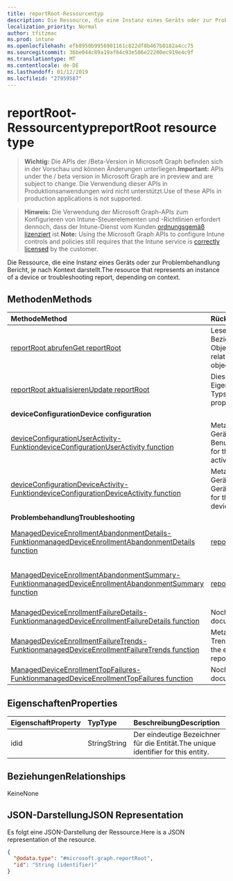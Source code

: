 ```yaml
---
title: reportRoot-Ressourcentyp
description: Die Ressource, die eine Instanz eines Geräts oder zur Problembehandlung Bericht, je nach Kontext darstellt.
localization_priority: Normal
author: tfitzmac
ms.prod: intune
ms.openlocfilehash: efb8950b9956901161c822df8b467b0182a4cc75
ms.sourcegitcommit: 36be044c89a19af84c93e586e22200ec919e4c9f
ms.translationtype: MT
ms.contentlocale: de-DE
ms.lasthandoff: 01/12/2019
ms.locfileid: "27959587"
---
```

# <a name="reportroot-resource-type"></a><span data-ttu-id="54e28-103">reportRoot-Ressourcentyp</span><span class="sxs-lookup"><span data-stu-id="54e28-103">reportRoot resource type</span></span>

> <span data-ttu-id="54e28-104">**Wichtig:** Die APIs der /Beta-Version in Microsoft Graph befinden sich in der Vorschau und können Änderungen unterliegen.</span><span class="sxs-lookup"><span data-stu-id="54e28-104">**Important:** APIs under the / beta version in Microsoft Graph are in preview and are subject to change.</span></span> <span data-ttu-id="54e28-105">Die Verwendung dieser APIs in Produktionsanwendungen wird nicht unterstützt.</span><span class="sxs-lookup"><span data-stu-id="54e28-105">Use of these APIs in production applications is not supported.</span></span>

> <span data-ttu-id="54e28-106">**Hinweis:** Die Verwendung der Microsoft Graph-APIs zum Konfigurieren von Intune-Steuerelementen und -Richtlinien erfordert dennoch, dass der Intune-Dienst vom Kunden [ordnungsgemäß lizenziert](https://go.microsoft.com/fwlink/?linkid=839381) ist.</span><span class="sxs-lookup"><span data-stu-id="54e28-106">**Note:** Using the Microsoft Graph APIs to configure Intune controls and policies still requires that the Intune service is [correctly licensed](https://go.microsoft.com/fwlink/?linkid=839381) by the customer.</span></span>

<span data-ttu-id="54e28-107">Die Ressource, die eine Instanz eines Geräts oder zur Problembehandlung Bericht, je nach Kontext darstellt.</span><span class="sxs-lookup"><span data-stu-id="54e28-107">The resource that represents an instance of a device or troubleshooting report, depending on context.</span></span>

## <a name="methods"></a><span data-ttu-id="54e28-108">Methoden</span><span class="sxs-lookup"><span data-stu-id="54e28-108">Methods</span></span>
|<span data-ttu-id="54e28-109">Methode</span><span class="sxs-lookup"><span data-stu-id="54e28-109">Method</span></span>|<span data-ttu-id="54e28-110">Rückgabetyp</span><span class="sxs-lookup"><span data-stu-id="54e28-110">Return Type</span></span>|<span data-ttu-id="54e28-111">Beschreibung</span><span class="sxs-lookup"><span data-stu-id="54e28-111">Description</span></span>|
|:---|:---|:---|
|[<span data-ttu-id="54e28-112">reportRoot abrufen</span><span class="sxs-lookup"><span data-stu-id="54e28-112">Get reportRoot</span></span>](../api/intune-shared-reportroot-get.md)|<span data-ttu-id="54e28-113">Lesen von Eigenschaften und Beziehungen des [reportRoot](../resources/intune-shared-reportroot.md)-Objekts.</span><span class="sxs-lookup"><span data-stu-id="54e28-113">Read properties and relationships of the [reportRoot](../resources/intune-shared-reportroot.md) object.</span></span>|
|[<span data-ttu-id="54e28-114">reportRoot aktualisieren</span><span class="sxs-lookup"><span data-stu-id="54e28-114">Update reportRoot</span></span>](../api/intune-shared-reportroot-update.md)|<span data-ttu-id="54e28-115">Diese Methode aktualisiert die Eigenschaften von Objekten des Typs [reportRoot](../resources/intune-shared-reportroot.md).</span><span class="sxs-lookup"><span data-stu-id="54e28-115">Update the properties of a [reportRoot](../resources/intune-shared-reportroot.md) object.</span></span>|
|<span data-ttu-id="54e28-116">**deviceConfiguration**</span><span class="sxs-lookup"><span data-stu-id="54e28-116">**Device configuration**</span></span>|
|[<span data-ttu-id="54e28-117">deviceConfigurationUserActivity-Funktion</span><span class="sxs-lookup"><span data-stu-id="54e28-117">deviceConfigurationUserActivity function</span></span>](../api/intune-shared-reportroot-deviceconfigurationuseractivity.md)|<span data-ttu-id="54e28-118">Metadaten für den Gerätekonfigurations-Benutzeraktivitätsbericht</span><span class="sxs-lookup"><span data-stu-id="54e28-118">Metadata for the device configuration user activity report</span></span>|
|[<span data-ttu-id="54e28-119">deviceConfigurationDeviceActivity-Funktion</span><span class="sxs-lookup"><span data-stu-id="54e28-119">deviceConfigurationDeviceActivity function</span></span>](../api/intune-shared-reportroot-deviceconfigurationdeviceactivity.md)|<span data-ttu-id="54e28-120">Metadaten für den Gerätekonfigurations-Geräteaktivitätsbericht</span><span class="sxs-lookup"><span data-stu-id="54e28-120">Metadata for the device configuration device activity report</span></span>|
|<span data-ttu-id="54e28-121">**Problembehandlung**</span><span class="sxs-lookup"><span data-stu-id="54e28-121">**Troubleshooting**</span></span>|
|[<span data-ttu-id="54e28-122">ManagedDeviceEnrollmentAbandonmentDetails-Funktion</span><span class="sxs-lookup"><span data-stu-id="54e28-122">managedDeviceEnrollmentAbandonmentDetails function</span></span>](../api/intune-shared-reportroot-manageddeviceenrollmentabandonmentdetails.md)|[<span data-ttu-id="54e28-123">report</span><span class="sxs-lookup"><span data-stu-id="54e28-123">report</span></span>](../resources/intune-shared-report.md)|<span data-ttu-id="54e28-124">Metadaten für die Registrierung Aufgabe Detailbericht</span><span class="sxs-lookup"><span data-stu-id="54e28-124">Metadata for Enrollment abandonment details report</span></span>|
|[<span data-ttu-id="54e28-125">ManagedDeviceEnrollmentAbandonmentSummary-Funktion</span><span class="sxs-lookup"><span data-stu-id="54e28-125">managedDeviceEnrollmentAbandonmentSummary function</span></span>](../api/intune-shared-reportroot-manageddeviceenrollmentabandonmentsummary.md)|[<span data-ttu-id="54e28-126">report</span><span class="sxs-lookup"><span data-stu-id="54e28-126">report</span></span>](../resources/intune-shared-report.md)|<span data-ttu-id="54e28-127">Metadaten für die Registrierung Aufgabe Zusammenfassungsbericht</span><span class="sxs-lookup"><span data-stu-id="54e28-127">Metadata for Enrollment abandonment summary report</span></span>|
|[<span data-ttu-id="54e28-128">ManagedDeviceEnrollmentFailureDetails-Funktion</span><span class="sxs-lookup"><span data-stu-id="54e28-128">managedDeviceEnrollmentFailureDetails function</span></span>](../api/intune-shared-reportroot-manageddeviceenrollmentfailuredetails.md)|<span data-ttu-id="54e28-129">Noch nicht dokumentiert</span><span class="sxs-lookup"><span data-stu-id="54e28-129">Not yet documented</span></span>|
|[<span data-ttu-id="54e28-130">ManagedDeviceEnrollmentFailureTrends-Funktion</span><span class="sxs-lookup"><span data-stu-id="54e28-130">managedDeviceEnrollmentFailureTrends function</span></span>](../api/intune-shared-reportroot-manageddeviceenrollmentfailuretrends.md)|<span data-ttu-id="54e28-131">Metadaten für die Registrierung Trends Fehlerbericht</span><span class="sxs-lookup"><span data-stu-id="54e28-131">Metadata for the enrollment failure trends report</span></span>|
|[<span data-ttu-id="54e28-132">ManagedDeviceEnrollmentTopFailures-Funktion</span><span class="sxs-lookup"><span data-stu-id="54e28-132">managedDeviceEnrollmentTopFailures function</span></span>](../api/intune-shared-reportroot-manageddeviceenrollmenttopfailures.md)|<span data-ttu-id="54e28-133">Noch nicht dokumentiert</span><span class="sxs-lookup"><span data-stu-id="54e28-133">Not yet documented</span></span>|

## <a name="properties"></a><span data-ttu-id="54e28-134">Eigenschaften</span><span class="sxs-lookup"><span data-stu-id="54e28-134">Properties</span></span>
|<span data-ttu-id="54e28-135">Eigenschaft</span><span class="sxs-lookup"><span data-stu-id="54e28-135">Property</span></span>|<span data-ttu-id="54e28-136">Typ</span><span class="sxs-lookup"><span data-stu-id="54e28-136">Type</span></span>|<span data-ttu-id="54e28-137">Beschreibung</span><span class="sxs-lookup"><span data-stu-id="54e28-137">Description</span></span>|
|:---|:---|:---|
|<span data-ttu-id="54e28-138">id</span><span class="sxs-lookup"><span data-stu-id="54e28-138">id</span></span>|<span data-ttu-id="54e28-139">String</span><span class="sxs-lookup"><span data-stu-id="54e28-139">String</span></span>|<span data-ttu-id="54e28-140">Der eindeutige Bezeichner für die Entität.</span><span class="sxs-lookup"><span data-stu-id="54e28-140">The unique identifier for this entity.</span></span>|

## <a name="relationships"></a><span data-ttu-id="54e28-141">Beziehungen</span><span class="sxs-lookup"><span data-stu-id="54e28-141">Relationships</span></span>
<span data-ttu-id="54e28-142">Keine</span><span class="sxs-lookup"><span data-stu-id="54e28-142">None</span></span>

## <a name="json-representation"></a><span data-ttu-id="54e28-143">JSON-Darstellung</span><span class="sxs-lookup"><span data-stu-id="54e28-143">JSON Representation</span></span>
<span data-ttu-id="54e28-144">Es folgt eine JSON-Darstellung der Ressource.</span><span class="sxs-lookup"><span data-stu-id="54e28-144">Here is a JSON representation of the resource.</span></span>
<!-- {
  "blockType": "resource",
  "keyProperty": "id",
  "@odata.type": "microsoft.graph.reportRoot"
}
-->
``` json
{
  "@odata.type": "#microsoft.graph.reportRoot",
  "id": "String (identifier)"
}
```



